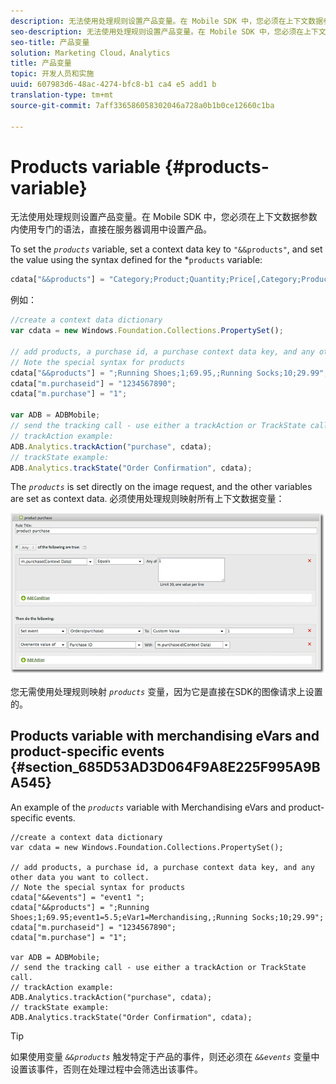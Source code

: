 ```yaml
---
description: 无法使用处理规则设置产品变量。在 Mobile SDK 中，您必须在上下文数据参数内使用专门的语法，直接在服务器调用中设置产品。
seo-description: 无法使用处理规则设置产品变量。在 Mobile SDK 中，您必须在上下文数据参数内使用专门的语法，直接在服务器调用中设置产品。
seo-title: 产品变量
solution: Marketing Cloud，Analytics
title: 产品变量
topic: 开发人员和实施
uuid: 607983d6-48ac-4274-bfc8-b1 ca4 e5 add1 b
translation-type: tm+mt
source-git-commit: 7aff336586058302046a728a0b1b0ce12660c1ba

---
```



# Products variable {#products-variable}

无法使用处理规则设置产品变量。在 Mobile SDK 中，您必须在上下文数据参数内使用专门的语法，直接在服务器调用中设置产品。

To set the *`products`* variable, set a context data key to `"&&products"`, and set the value using the syntax defined for the *`products` variable:

```js
cdata["&&products"] = "Category;Product;Quantity;Price[,Category;Product;Quantity;Price]";
```

例如：

```js
//create a context data dictionary 
var cdata = new Windows.Foundation.Collections.PropertySet(); 
 
// add products, a purchase id, a purchase context data key, and any other data you want to collect. 
// Note the special syntax for products 
cdata["&&products"] = ";Running Shoes;1;69.95,;Running Socks;10;29.99"; 
cdata["m.purchaseid"] = "1234567890"; 
cdata["m.purchase"] = "1"; 
 
var ADB = ADBMobile; 
// send the tracking call - use either a trackAction or TrackState call. 
// trackAction example: 
ADB.Analytics.trackAction("purchase", cdata); 
// trackState example: 
ADB.Analytics.trackState("Order Confirmation", cdata);
```

The *`products`* is set directly on the image request, and the other variables are set as context data. 必须使用处理规则映射所有上下文数据变量：

![](assets/products-procrules.png)

您无需使用处理规则映射 *`products`* 变量，因为它是直接在SDK的图像请求上设置的。

## Products variable with merchandising eVars and product-specific events {#section_685D53AD3D064F9A8E225F995A9BA545}

An example of the *`products`* variable with Merchandising eVars and product-specific events.

```
//create a context data dictionary 
var cdata = new Windows.Foundation.Collections.PropertySet(); 
  
// add products, a purchase id, a purchase context data key, and any other data you want to collect. 
// Note the special syntax for products 
cdata["&&events"] = "event1 "; 
cdata["&&products"] = ";Running Shoes;1;69.95;event1=5.5;eVar1=Merchandising,;Running Socks;10;29.99"; 
cdata["m.purchaseid"] = "1234567890"; 
cdata["m.purchase"] = "1"; 
  
var ADB = ADBMobile; 
// send the tracking call - use either a trackAction or TrackState call. 
// trackAction example: 
ADB.Analytics.trackAction("purchase", cdata); 
// trackState example: 
ADB.Analytics.trackState("Order Confirmation", cdata);
```

>[!TIP]
>
>如果使用变量 *`&&products`* 触发特定于产品的事件，则还必须在 *`&&events`* 变量中设置该事件，否则在处理过程中会筛选出该事件。

